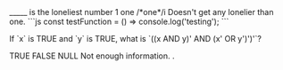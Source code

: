 <fill-in-the-blank>
  <prompt>_____ is the loneliest number</prompt>
  <answers>
    <answer type="exact">1</answer>
    <answer type="exact">one</answer>
    <answer type="regex">/*one*/i</answer>
  </answers>
  <explanation>Doesn't get any lonelier than one.</explanation>
</fill-in-the-blank>


<quiz>
  ```js
    const testFunction = () => console.log('testing');
  ```
  <question>
    <p>If `x` is TRUE and `y` is TRUE, what is `((x AND y)' AND (x' OR y')')'`?</p>
    <answer correct>TRUE</answer>
    <answer>FALSE</answer>
    <answer>NULL</answer>
    <answer>Not enough information.</answer>
    <explanation>.</explanation>
  </question>
</quiz>
